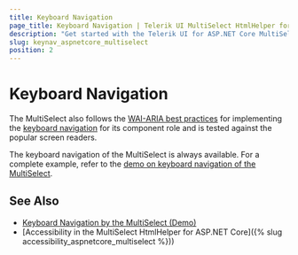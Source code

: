 ```yaml
---
title: Keyboard Navigation
page_title: Keyboard Navigation | Telerik UI MultiSelect HtmlHelper for ASP.NET Core
description: "Get started with the Telerik UI for ASP.NET Core MultiSelect and learn about the accessibility support it provides through its keyboard navigation functionality."
slug: keynav_aspnetcore_multiselect
position: 2
---
```


# Keyboard Navigation

The MultiSelect also follows the [WAI-ARIA best practices](https://www.w3.org/TR/wai-aria-practices/) for implementing the [keyboard navigation](https://demos.telerik.com/aspnet-core/multiselect/keyboard-navigation) for its component role and is tested against the popular screen readers.

The keyboard navigation of the MultiSelect is always available. For a complete example, refer to the [demo on keyboard navigation of the MultiSelect](https://demos.telerik.com/aspnet-core/multiselect/keyboard-navigation).

## See Also

* [Keyboard Navigation by the MultiSelect (Demo)](https://demos.telerik.com/aspnet-core/multiselect/keyboard-navigation)
* [Accessibility in the MultiSelect HtmlHelper for ASP.NET Core]({% slug accessibility_aspnetcore_multiselect %}))
